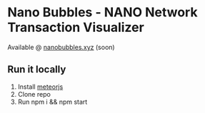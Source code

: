 # Nano Bubbles - NANO Network Transaction Visualizer

Available @ [nanobubbles.xyz](https://nanobubbles.xyz) (soon)

## Run it locally

1.  Install [meteorjs](https://www.meteor.com/)
2.  Clone repo
3.  Run npm i && npm start

